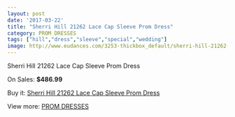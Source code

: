 ```yaml
---
layout: post
date: '2017-03-22'
title: "Sherri Hill 21262 Lace Cap Sleeve Prom Dress"
category: PROM DRESSES
tags: ["hill","dress","sleeve","special","wedding"]
image: http://www.eudances.com/3253-thickbox_default/sherri-hill-21262-lace-cap-sleeve-prom-dress.jpg
---
```

Sherri Hill 21262 Lace Cap Sleeve Prom Dress

On Sales: **$486.99**
<a href="https://www.eudances.com/en/prom-dresses/1114-sherri-hill-21262-lace-cap-sleeve-prom-dress.html"><amp-img layout="responsive" width="600" height="600" src="//www.eudances.com/3253-thickbox_default/sherri-hill-21262-lace-cap-sleeve-prom-dress.jpg" alt="Sherri Hill 21262 Lace Cap Sleeve Prom Dress 0" /></a>
<a href="https://www.eudances.com/en/prom-dresses/1114-sherri-hill-21262-lace-cap-sleeve-prom-dress.html"><amp-img layout="responsive" width="600" height="600" src="//www.eudances.com/3254-thickbox_default/sherri-hill-21262-lace-cap-sleeve-prom-dress.jpg" alt="Sherri Hill 21262 Lace Cap Sleeve Prom Dress 1" /></a>

Buy it: [Sherri Hill 21262 Lace Cap Sleeve Prom Dress](https://www.eudances.com/en/prom-dresses/1114-sherri-hill-21262-lace-cap-sleeve-prom-dress.html "Sherri Hill 21262 Lace Cap Sleeve Prom Dress")

View more: [PROM DRESSES](https://www.eudances.com/en/13-prom-dresses "PROM DRESSES")